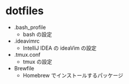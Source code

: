 # dotfiles

- .bash_profile
    - bash の設定
- .ideavimrc
    - IntelliJ IDEA の ideaVim の設定
- .tmux.conf
    - tmux の設定
- Brewfile
    - Homebrew でインストールするパッケージ
